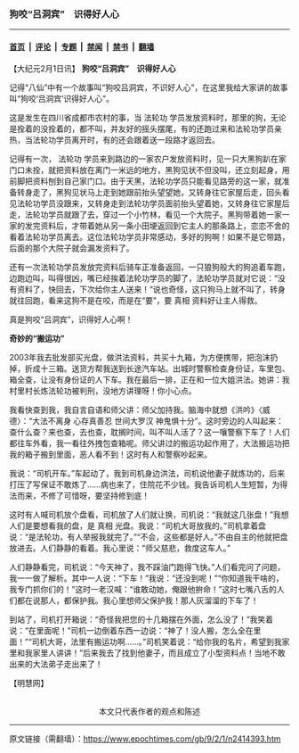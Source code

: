 ### 狗咬“吕洞宾”　识得好人心

---

#### [首页](../../../..?n2414393) &nbsp;|&nbsp; [评论](../../../../../epoch-comment?n2414393) &nbsp;|&nbsp; [专题](../../../../../epoch-special?n2414393) &nbsp;|&nbsp; [禁闻](../../../../../epoch-news?n2414393) &nbsp;|&nbsp; [禁书](../../../../../books?n2414393) &nbsp;|&nbsp; [翻墙](https://github.com/gfw-breaker/nogfw/blob/master/README.md?n2414393)


<div class="post_content" id="artbody" itemprop="articleBody">
 <!-- article content begin -->
 <p>
  【大纪元2月1日讯】
  <b>
   狗咬“吕洞宾”　识得好人心
  </b>
 </p>
 <p>
  记得“八仙”中有一个故事叫“狗咬吕洞宾，不识好人心”，在这里我给大家讲的故事叫“狗咬‘吕洞宾’识得好人心”。
 </p>
 <p>
  这是发生在四川省成都市农村的事，当
  <ok href="https://www.epochtimes.com/gb/tag/%E6%B3%95%E8%BD%AE%E5%8A%9F.html">
   法轮功
  </ok>
  学员发放资料时，那里的狗，无论是拴着的没拴着的，都不叫，并友好的摇头摆尾，有的还跑过来和法轮功学员亲热，当法轮功学员离开时，有的还会跟着送一段路才返回去。
 </p>
 <p>
  记得有一次，
  <ok href="https://www.epochtimes.com/gb/tag/%E6%B3%95%E8%BD%AE%E5%8A%9F.html">
   法轮功
  </ok>
  学员来到路边的一家农户发放资料时，见一只大黑狗趴在家门口未拴，就把资料放在离门一米远的地方，黑狗见状不但没叫，还立刻起身，用前脚把资料刨到自己家门口。由于天黑，法轮功学员只能看见路旁的这一家，就准备转身走了，黑狗见状马上走到她跟前抬头望望她，又转身往它家屋后走，回头看见法轮功学员没跟来，又转身走到法轮功学员面前抬头望着她，又转身往它家屋后走，法轮功学员就跟了去，穿过一个小竹林，看见一个大院子。黑狗带着她一家一家的发完资料后，才带着她从另一条小田埂返回到它主人的那条路上，恋恋不舍的看着法轮功学员离去。这位法轮功学员非常感动，多好的狗啊！如果不是它带路，后面的那个大院子就会漏发资料了。
 </p>
 <p>
  还有一次法轮功学员发放完资料后骑车正准备返回，一只狼狗般大的狗追着车跑，边跑边叫，叫得很凶，嘴已经挨着法轮功学员的脚了，法轮功学员就对它说：“没有资料了，快回去，下次给你主人送来！”说也奇怪，这只狗马上就不叫了，转身就往回跑，看来这狗不是在咬，而是在“要”，要
  <ok href="https://www.epochtimes.com/gb/tag/%E7%9C%9F%E7%9B%B8.html">
   真相
  </ok>
  资料好让主人得救。
 </p>
 <p>
  真是狗咬“吕洞宾”，识得好人心啊！
 </p>
 <p>
  <b>
   奇妙的“搬运功”
  </b>
 </p>
 <p>
  2003年我去批发部买光盘，做洪法资料，共买十九箱，为方便携带，把泡沫扔掉，折成十三箱。送货方帮我送到长途汽车站。出城时警察检查身份证，车里包、箱全查，让没有身份证的人下车。我在最后一排，正在和一位大姐洪法。她讲：我村里村长炼法轮功被判刑，没地方讲理呀！你小心点。
 </p>
 <p>
  我看快查到我，我自言自语和师父讲：师父加持我。脑海中就想《洪吟》〈威德〉：“大法不离身 心存真善忍 世间大罗汉 神鬼惧十分”。这时旁边的人叫起来：查什么查？来也查，去也查，耽搁时间，叫不叫人活了？这一嚷警察下车了！人们都往车外看，我一看往外拽包查箱呢。师父讲过的搬运功起作用了，大法搬运功把我的箱子搬到里面，恶人看不到！这时有人和警察吵起来。
 </p>
 <p>
  我说：“司机开车。”车起动了，我到司机身边洪法，司机说他妻子就炼功的，后来打压了写保证不敢炼了……病也来了，住院花不少钱。我告诉司机人生短暂，为得法而来，不修了可惜呀，要坚持修到底！
 </p>
 <p>
  这时有人喊司机放个盘看，司机放了人们就让换，司机说：“我就这几张盘！”我想人们是要想看我的盘，是
  <ok href="https://www.epochtimes.com/gb/tag/%E7%9C%9F%E7%9B%B8.html">
   真相
  </ok>
  光盘。我说：“司机大哥放我的。”司机拿着盘说：“是法轮功，有人举报我就完了。”“不会，这些都是好人。”不由自主的他就把盘放进去。人们静静的看着。我心里说：“师父慈悲，救度这车人。”
 </p>
 <p>
  人们静静看完，司机说：“今天神了，我不踩油门跑得飞快。”人们看完问了问题，我一一做了解析。其中一人说：“下车！”我说：“还没到呢！”“你知道我干啥的，我专门抓你们的！”这时一老汉喊：“谁敢动她，俺跟他拚命！”这时七嘴八舌的人们都在说那人，都保护我。我心里想师父保护我！那人灰溜溜的下车了！
 </p>
 <p>
  到站了，司机打开箱说：“奇怪我把您的十几箱摆在外面，怎么没了！”我笑着说：“在里面呢！”司机一边倒着东西一边说：“神了！没人搬，怎么全在里面！”“司机大哥，法里有搬运功啊……。”司机笑着说：“给你我的名片，希望到我家里和我家里人讲讲！”后来我去了找到他妻子，而且成立了小型资料点！当地不敢出来的大法弟子走出来了！
 </p>
 <p>
  【明慧网】
  <br/>
  <font color="#ffffff">
   (http://www.dajiyuan.com)
  </font>
  <br/>
  <center>
   <font class="GY13">
    本文只代表作者的观点和陈述
   </font>
  </center>
 </p>
 <!-- article content end -->
 <div id="below_article_ad">
 </div>
</div>


---

原文链接（需翻墙）：https://www.epochtimes.com/gb/9/2/1/n2414393.htm